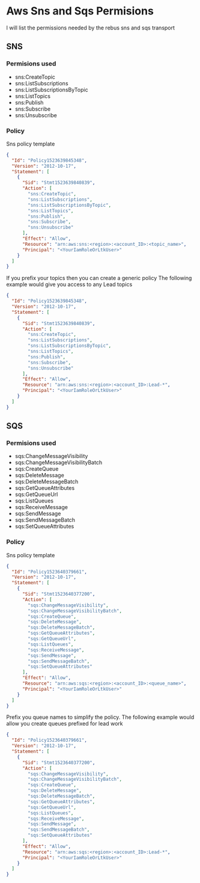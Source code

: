 # Aws Sns and Sqs Permisions
I will list the permissions needed by the rebus sns and sqs transport

## SNS

### Permisions used
* sns:CreateTopic
* sns:ListSubscriptions
* sns:ListSubscriptionsByTopic
* sns:ListTopics
* sns:Publish
* sns:Subscribe
* sns:Unsubscribe

### Policy
Sns policy template
```json
{
  "Id": "Policy1523639845348",
  "Version": "2012-10-17",
  "Statement": [
    {
      "Sid": "Stmt1523639840839",
      "Action": [
        "sns:CreateTopic",
        "sns:ListSubscriptions",
        "sns:ListSubscriptionsByTopic",
        "sns:ListTopics",
        "sns:Publish",
        "sns:Subscribe",
        "sns:Unsubscribe"
      ],
      "Effect": "Allow",
      "Resource": "arn:aws:sns:<region>:<account_ID>:<topic_name>",
      "Principal": "<YourIamRoleOrLtkUser>"
    }
  ]
}
```

If you prefix your topics then you can create a generic policy
The following example would give you access to any Lead topics
```json
{
  "Id": "Policy1523639845348",
  "Version": "2012-10-17",
  "Statement": [
    {
      "Sid": "Stmt1523639840839",
      "Action": [
        "sns:CreateTopic",
        "sns:ListSubscriptions",
        "sns:ListSubscriptionsByTopic",
        "sns:ListTopics",
        "sns:Publish",
        "sns:Subscribe",
        "sns:Unsubscribe"
      ],
      "Effect": "Allow",
      "Resource": "arn:aws:sns:<region>:<account_ID>:Lead-*",
      "Principal": "<YourIamRoleOrLtkUser>"
    }
  ]
}
```

## SQS

### Permisions used
* sqs:ChangeMessageVisibility
* sqs:ChangeMessageVisibilityBatch
* sqs:CreateQueue
* sqs:DeleteMessage
* sqs:DeleteMessageBatch
* sqs:GetQueueAttributes
* sqs:GetQueueUrl
* sqs:ListQueues
* sqs:ReceiveMessage
* sqs:SendMessage
* sqs:SendMessageBatch
* sqs:SetQueueAttributes


### Policy
Sns policy template
```json
{
  "Id": "Policy1523640379661",
  "Version": "2012-10-17",
  "Statement": [
    {
      "Sid": "Stmt1523640377200",
      "Action": [
        "sqs:ChangeMessageVisibility",
        "sqs:ChangeMessageVisibilityBatch",
        "sqs:CreateQueue",
        "sqs:DeleteMessage",
        "sqs:DeleteMessageBatch",
        "sqs:GetQueueAttributes",
        "sqs:GetQueueUrl",
        "sqs:ListQueues",
        "sqs:ReceiveMessage",
        "sqs:SendMessage",
        "sqs:SendMessageBatch",
        "sqs:SetQueueAttributes"
      ],
      "Effect": "Allow",
      "Resource": "arn:aws:sqs:<region>:<account_ID>:<queue_name>",
      "Principal": "<YourIamRoleOrLtkUser>"
    }
  ]
}
```

Prefix you queue names to simplify the policy.
The following example would allow you create queues prefixed for lead work
```json
{
  "Id": "Policy1523640379661",
  "Version": "2012-10-17",
  "Statement": [
    {
      "Sid": "Stmt1523640377200",
      "Action": [
        "sqs:ChangeMessageVisibility",
        "sqs:ChangeMessageVisibilityBatch",
        "sqs:CreateQueue",
        "sqs:DeleteMessage",
        "sqs:DeleteMessageBatch",
        "sqs:GetQueueAttributes",
        "sqs:GetQueueUrl",
        "sqs:ListQueues",
        "sqs:ReceiveMessage",
        "sqs:SendMessage",
        "sqs:SendMessageBatch",
        "sqs:SetQueueAttributes"
      ],
      "Effect": "Allow",
      "Resource": "arn:aws:sqs:<region>:<account_ID>:Lead-*",
      "Principal": "<YourIamRoleOrLtkUser>"
    }
  ]
}
```